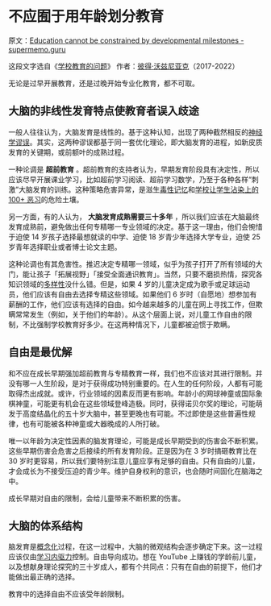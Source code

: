 # 不应囿于用年龄划分教育

原文：[Education cannot be constrained by developmental milestones - supermemo.guru](https://supermemo.guru/wiki/Education_cannot_be_constrained_by_developmental_milestones)

这段文字选自《[学校教育的问题](https://supermemo.guru/wiki/Problem_of_Schooling)》 作者：[彼得·沃兹尼亚克](https://supermemo.guru/wiki/Piotr_Wozniak)（2017-2022）

无论是过早开展教育，还是过晚开始专业化教育，都不可取。

## 大脑的非线性发育特点使教育者误入歧途

一般人往往认为，大脑发育是线性的。基于这种认知，出现了两种截然相反的[神经学谬误](https://supermemo.guru/wiki/Neuromythology)。其实，这两种谬误都基于同一套优化理论，即大脑发育的进程，如新皮质发育的关键期，或前额叶的成熟过程。

一种论调是 **超前教育** 。超前教育的支持者认为，早期发育阶段具有决定性，所以应该尽早开展课业学习，比如超前学习阅读、超前学习数学，乃至于各种各样“刺激”大脑发育的训练。这种策略危害异常，是滋生[毒性记忆](https://supermemo.guru/wiki/Toxic_memory)和[学校让学生沾染上的 100+ 恶习](https://supermemo.guru/wiki/100_bad_habits_learned_at_school)的危险土壤。

另一方面，有的人认为， **大脑发育成熟需要三十多年** ，所以我们应该在大脑最终发育成熟前，避免做出任何专精哪一专业领域的决定。基于这一理由，他们会惋惜于迫使 14 岁孩子选择最想就读的中学、迫使 18 岁青少年选择大学专业，迫使 25 岁青年选择职业或者博士论文主题。

这种论调也有其危害性。推迟决定专精哪一领域，似乎为孩子打开了所有领域的大门，能让孩子「拓展视野」「接受全面通识教育」。当然，只要不磨损热情，探究各知识领域的[多样性](https://supermemo.guru/wiki/Diversity)没什么错。但是，如果 4 岁的儿童决定成为歌手或足球运动员，他们应该有自由去选择专精这些领域。如果他们 6 岁时（自愿地）想参加有薪酬的工作，他们应该有选择的自由。如今越来越多的儿童在网上寻找工作，但欺瞒常常发生（例如，关于他们的年龄）。从这个层面上说，对儿童工作自由的限制，不比强制学校教育好多少。在这两种情况下，儿童都被迫惯于欺瞒。

## 自由是最优解

和不应在成长早期强加超前教育与专精教育一样，我们也不应该对其进行限制。并没有哪一人生阶段，是对于获得成功特别重要的。在人生的任何阶段，人都有可能取得杰出成就。或许，行业领域的因素反而更有影响。年龄小的网球神童或国际象棋神童，可能更有机会在这些领域登峰造极。同时，获得诺贝尔奖的理论，可能萌发于高度结晶化的五十岁大脑中，甚至更晚也有可能。不过即使是这些普遍性规律，也有可能被各种神童或大器晚成的人所打破。

唯一以年龄为决定性因素的脑发育理论，可能是成长早期受到的伤害会不断积累。这些早期伤害会危害之后接续的所有发育阶段。正是因为在 3 岁时搞砸教育比在 30 岁时更容易，所以我们要特别注意儿童应享有足够的自由。只有自由的儿童，才会成长为不接受压迫的青少年。维护自身权利的意识，也会随时间固化在脑海之中。

成长早期对自由的限制，会给儿童带来不断积累的伤害。

## 大脑的体系结构

脑发育是[概念化](https://supermemo.guru/wiki/Conceptualization)过程，在这一过程中，大脑的微观结构会逐步确定下来。这一过程应该仅由[学习内驱力](https://supermemo.guru/wiki/Learn_drive)控制。自由导向成功。想在 YouTube 上赚钱的学龄前儿童，以及想献身理论探究的三十岁成人，都有个共同点：只有在自由的前提下，他们才能做出最正确的选择。

教育中的选择自由不应该受年龄限制。